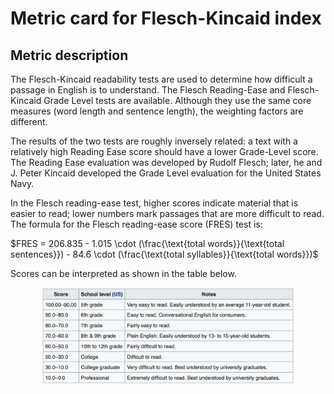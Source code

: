 # Metric card for Flesch-Kincaid index

## Metric description
The Flesch-Kincaid readability tests are used to determine how difficult a passage in English is to understand. The Flesch Reading-Ease and Flesch-Kincaid Grade Level tests are available. Although they use the same core measures (word length and sentence length), the weighting factors are different.

The results of the two tests are roughly inversely related: a text with a relatively high Reading Ease score should have a lower Grade-Level score. The Reading Ease evaluation was developed by Rudolf Flesch; later, he and J. Peter Kincaid developed the Grade Level evaluation for the United States Navy.

In the Flesch reading-ease test, higher scores indicate material that is easier to read; lower numbers mark passages that are more difficult to read. The formula for the Flesch reading-ease score (FRES) test is:

$FRES = 206.835 - 1.015 \cdot (\frac{\text{total words}}{\text{total sentences}}) - 84.6 \cdot (\frac{\text{total syllables}}{\text{total words}})$

Scores can be interpreted as shown in the table below.

<p align="center">
  <img src="../../../figures/metrics/flesch_kincaid/flesch_kincaid.png" width="80%" title="Scores interpretation for Flesch-Kincaid index" alt="">
</p>